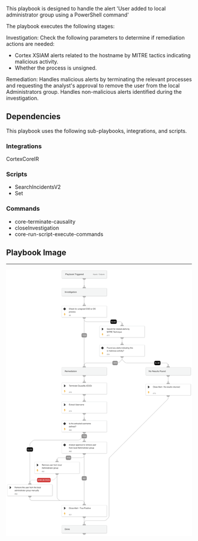 This playbook is designed to handle the alert
'User added to local administrator group using a PowerShell command'

The playbook executes the following stages:

Investigation:
Check the following parameters to determine if remediation actions are needed:
- Cortex XSIAM alerts related to the hostname by MITRE tactics indicating malicious activity.
- Whether the process is unsigned.

Remediation:
Handles malicious alerts by terminating the relevant processes and requesting the analyst's approval to remove the user from the local Administrators group.
Handles non-malicious alerts identified during the investigation.

## Dependencies

This playbook uses the following sub-playbooks, integrations, and scripts.

### Integrations

CortexCoreIR

### Scripts

* SearchIncidentsV2
* Set

### Commands

* core-terminate-causality
* closeInvestigation
* core-run-script-execute-commands

## Playbook Image

---

![User added to local administrator group using a PowerShell command](../doc_files/User_added_to_local_administrator_group_using_a_PowerShell_command.png)
